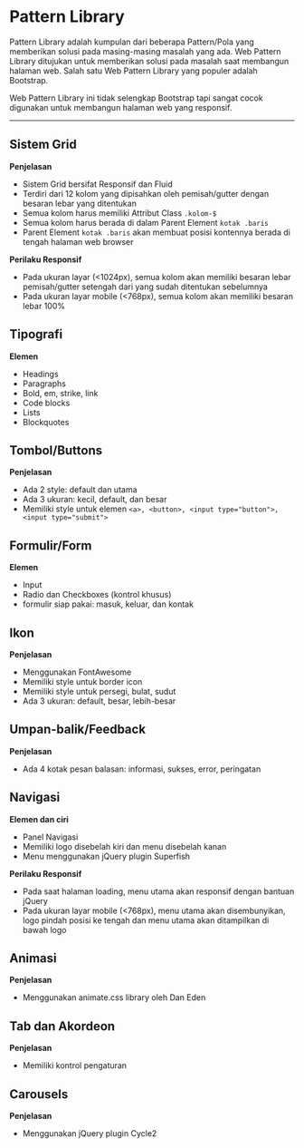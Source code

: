 # Pattern Library

Pattern Library adalah kumpulan dari beberapa Pattern/Pola yang memberikan solusi pada masing-masing masalah yang ada. Web Pattern Library ditujukan untuk memberikan solusi pada masalah saat membangun halaman web. Salah satu Web Pattern Library yang populer adalah Bootstrap.

Web Pattern Library ini tidak selengkap Bootstrap tapi sangat cocok digunakan untuk membangun halaman web yang responsif.

---

## Sistem Grid

**Penjelasan**

- Sistem Grid bersifat Responsif dan Fluid
- Terdiri dari 12 kolom yang dipisahkan oleh pemisah/gutter dengan besaran lebar yang ditentukan
- Semua kolom harus memiliki Attribut Class `.kolom-$`
- Semua kolom harus berada di dalam Parent Element `kotak .baris`
- Parent Element `kotak .baris` akan membuat posisi kontennya berada di tengah halaman web browser

**Perilaku Responsif**
- Pada ukuran layar (<1024px), semua kolom akan memiliki besaran lebar pemisah/gutter setengah dari yang sudah ditentukan sebelumnya
- Pada ukuran layar mobile (<768px), semua kolom akan memiliki besaran lebar 100%

## Tipografi

**Elemen**

- Headings
- Paragraphs
- Bold, em, strike, link
- Code blocks
- Lists
- Blockquotes

## Tombol/Buttons

**Penjelasan**

- Ada 2 style: default dan utama
- Ada 3 ukuran: kecil, default, dan besar
- Memiliki style untuk elemen `<a>, <button>, <input type="button">, <input type="submit">`

## Formulir/Form

**Elemen**

- Input
- Radio dan Checkboxes (kontrol khusus)
- formulir siap pakai: masuk, keluar, dan kontak

## Ikon

**Penjelasan**

- Menggunakan FontAwesome
- Memiliki style untuk border icon
- Memiliki style untuk persegi, bulat, sudut
- Ada 3 ukuran: default, besar, lebih-besar

## Umpan-balik/Feedback

**Penjelasan**

- Ada 4 kotak pesan balasan: informasi, sukses, error, peringatan

## Navigasi

**Elemen dan ciri**

- Panel Navigasi
- Memiliki logo disebelah kiri dan menu disebelah kanan
- Menu menggunakan jQuery plugin Superfish

**Perilaku Responsif**

- Pada saat halaman loading, menu utama akan responsif dengan bantuan jQuery
- Pada ukuran layar mobile (<768px), menu utama akan disembunyikan, logo pindah posisi ke tengah dan menu utama akan ditampilkan di bawah logo

## Animasi

**Penjelasan**

- Menggunakan animate.css library oleh Dan Eden

## Tab dan Akordeon

**Penjelasan**

- Memiliki kontrol pengaturan

## Carousels

**Penjelasan**

- Menggunakan jQuery plugin Cycle2